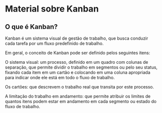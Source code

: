 # Material sobre Kanban

## O que é Kanban?

Kanban é um sistema visual de gestão de trabalho, que busca conduzir cada tarefa por um fluxo predefinido de trabalho.

Em geral, o conceito de Kanban pode ser definido pelos seguintes itens:

O sistema visual: um processo, definido em um quadro com colunas de separação, que permite dividir o trabalho em segmentos ou pelo seu status, fixando cada item em um cartão e colocando em uma coluna apropriada para indicar onde ele está em todo o fluxo de trabalho. 
 
Os cartões: que descrevem o trabalho real que transita por este processo.

A limitação do trabalho em andamento: que permite atribuir os limites de quantos itens podem estar em andamento em cada segmento ou estado do fluxo de trabalho.

